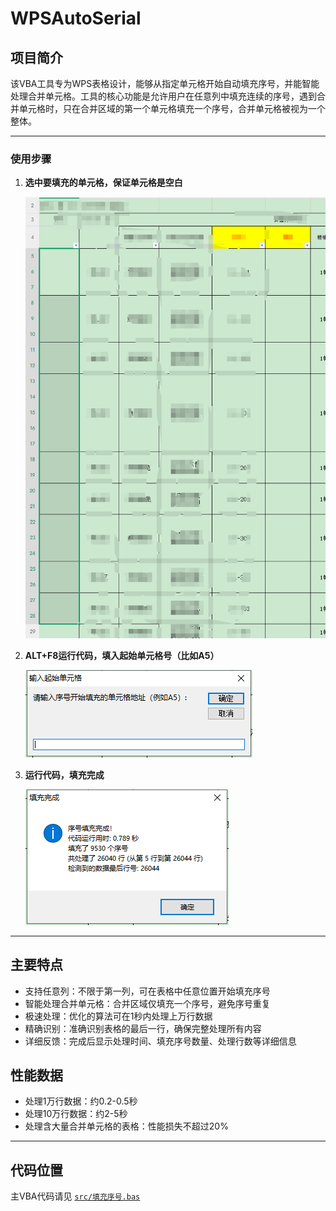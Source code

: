 # WPSAutoSerial

## 项目简介
该VBA工具专为WPS表格设计，能够从指定单元格开始自动填充序号，并能智能处理合并单元格。工具的核心功能是允许用户在任意列中填充连续的序号，遇到合并单元格时，只在合并区域的第一个单元格填充一个序号，合并单元格被视为一个整体。

---

### 使用步骤

1. **选中要填充的单元格，保证单元格是空白**

   ![选中要填充的单元格保证单元格是空白](docs/images/1.选中要填充的单元格保证单元格是空白.jpg)

2. **ALT+F8运行代码，填入起始单元格号（比如A5）**

   ![ALT+F8运行代码填入起始单元格号比如A5](docs/images/2.ALT+F8运行代码填入起始单元格号比如A5.jpg)

3. **运行代码，填充完成**

   ![运行代码-填充完成](docs/images/3.运行代码-填充完成.jpg)

---

## 主要特点
- 支持任意列：不限于第一列，可在表格中任意位置开始填充序号
- 智能处理合并单元格：合并区域仅填充一个序号，避免序号重复
- 极速处理：优化的算法可在1秒内处理上万行数据
- 精确识别：准确识别表格的最后一行，确保完整处理所有内容
- 详细反馈：完成后显示处理时间、填充序号数量、处理行数等详细信息

## 性能数据
- 处理1万行数据：约0.2-0.5秒
- 处理10万行数据：约2-5秒
- 处理含大量合并单元格的表格：性能损失不超过20%

---

## 代码位置

主VBA代码请见 [`src/填充序号.bas`](src/填充序号.bas)


